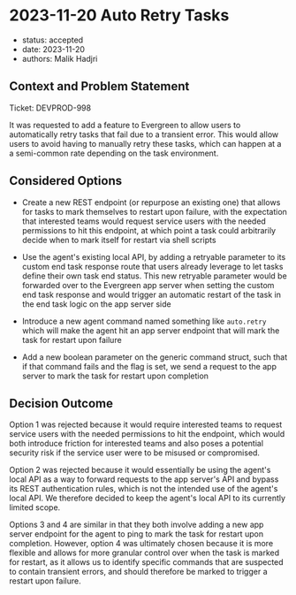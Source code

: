 # 2023-11-20 Auto Retry Tasks

* status: accepted
* date: 2023-11-20
* authors: Malik Hadjri

## Context and Problem Statement

Ticket: DEVPROD-998

It was requested to add a feature to Evergreen to allow users to automatically retry tasks that fail due to a transient error. This
would allow users to avoid having to manually retry these tasks, which can happen at a a semi-common
rate depending on the task environment.

## Considered Options

* Create a new REST endpoint (or repurpose an existing one) that allows for tasks to mark themselves to restart upon failure,
with the expectation that interested teams would request service users with the needed permissions to hit this endpoint, at which
point a task could arbitrarily decide when to mark itself for restart via shell scripts

* Use the agent's existing local API, by adding a retryable parameter to its custom end task response route that users already
leverage to let tasks define their own task end status. This new retryable parameter would be forwarded over to the Evergreen
app server when setting the custom end task response and would trigger an automatic restart of the task in the end task logic
on the app server side

* Introduce a new agent command named something like `auto.retry` which will make the agent hit an app server endpoint
that will mark the task for restart upon failure

* Add a new boolean parameter on the generic command struct, such that if that command fails and the flag is set, we send a
request to the app server to mark the task for restart upon completion

## Decision Outcome

Option 1 was rejected because it would require interested teams to request service users with the needed permissions to hit the
endpoint, which would both introduce friction for interested teams and also poses a potential security risk if the service user
were to be misused or compromised.

Option 2 was rejected because it would essentially be using the agent's local API as a way to forward requests to the app server's API
and bypass its REST authentication rules, which is not the intended use of the agent's local API. We therefore decided to keep the agent's local API
to its currently limited scope.

Options 3 and 4 are similar in that they both involve adding a new app server endpoint for the agent to ping to mark the task for
restart upon completion. However, option 4 was ultimately chosen because it is more flexible and allows for more granular control over
when the task is marked for restart, as it allows us to identify specific commands that are suspected to contain transient errors, and should
therefore be marked to trigger a restart upon failure.

